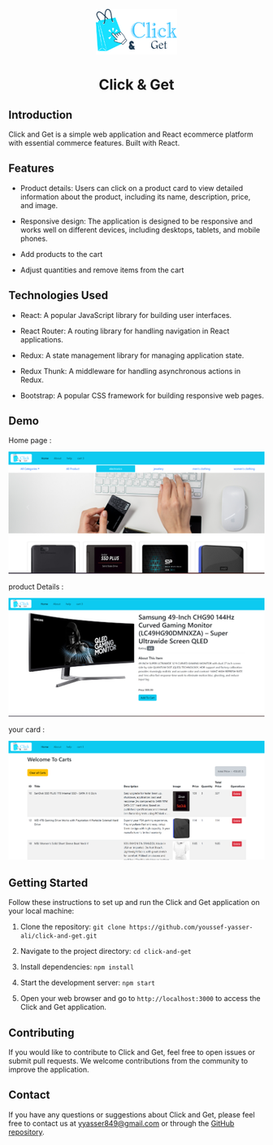<p  align="center">
<img  width="160"  height="90"  alt="EverShop Logo"  src="https://github.com/youssef-yasser-ali/click-and-get/blob/master/images/logo.png?raw=true"/>
</p>

  <p align="center">
  <h1 align="center">Click & Get</h1>
</p>



## Introduction

Click and Get is a simple web application and React ecommerce platform with essential commerce features. Built with React.

## Features

- Product details: Users can click on a product card to view detailed information about the product, including its name, description, price, and image.

- Responsive design: The application is designed to be responsive and works well on different devices, including desktops, tablets, and mobile phones.

- Add products to the cart

- Adjust quantities and remove items from the cart
  

## Technologies Used

  

- React: A popular JavaScript library for building user interfaces.
 
- React Router: A routing library for handling navigation in React applications.

- Redux: A state management library for managing application state.

- Redux Thunk: A middleware for handling asynchronous actions in Redux.

- Bootstrap: A popular CSS framework for building responsive web pages.


## Demo

Home page : 

<img src="https://github.com/youssef-yasser-ali/click-and-get/blob/master/images/Demo/demo-1.png?raw=true" />

product Details :

<img src="https://github.com/youssef-yasser-ali/click-and-get/blob/master/images/Demo/demo-2.png?raw=true" />

your card : 

<img src="https://github.com/youssef-yasser-ali/click-and-get/blob/master/images/Demo/demo-3.png?raw=true" />


## Getting Started

  

Follow these instructions to set up and run the Click and Get application on your local machine:

  

1. Clone the repository: `git clone https://github.com/youssef-yasser-ali/click-and-get.git`

  

2. Navigate to the project directory: `cd click-and-get`

  

3. Install dependencies: `npm install`

  

4. Start the development server: `npm start`

  

5. Open your web browser and go to `http://localhost:3000` to access the Click and Get application.

  

## Contributing

  

If you would like to contribute to Click and Get, feel free to open issues or submit pull requests. We welcome contributions from the community to improve the application.

  
  

## Contact

  

If you have any questions or suggestions about Click and Get, please feel free to contact us at [yyasser849@gmail.com](mailto:yyasser849@gmail.com) or through the [GitHub repository](https://github.com/youssef-yasser-ali/click-and-get/issues).
